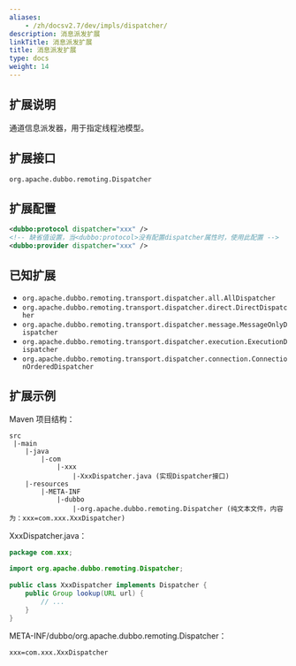 ```yaml
---
aliases:
    - /zh/docsv2.7/dev/impls/dispatcher/
description: 消息派发扩展
linkTitle: 消息派发扩展
title: 消息派发扩展
type: docs
weight: 14
---
```




## 扩展说明

通道信息派发器，用于指定线程池模型。

## 扩展接口

`org.apache.dubbo.remoting.Dispatcher`

## 扩展配置

```xml
<dubbo:protocol dispatcher="xxx" />
<!-- 缺省值设置，当<dubbo:protocol>没有配置dispatcher属性时，使用此配置 -->
<dubbo:provider dispatcher="xxx" />
```

## 已知扩展

* `org.apache.dubbo.remoting.transport.dispatcher.all.AllDispatcher`
* `org.apache.dubbo.remoting.transport.dispatcher.direct.DirectDispatcher`
* `org.apache.dubbo.remoting.transport.dispatcher.message.MessageOnlyDispatcher`
* `org.apache.dubbo.remoting.transport.dispatcher.execution.ExecutionDispatcher`
* `org.apache.dubbo.remoting.transport.dispatcher.connection.ConnectionOrderedDispatcher`

## 扩展示例

Maven 项目结构：

```
src
 |-main
    |-java
        |-com
            |-xxx
                |-XxxDispatcher.java (实现Dispatcher接口)
    |-resources
        |-META-INF
            |-dubbo
                |-org.apache.dubbo.remoting.Dispatcher (纯文本文件，内容为：xxx=com.xxx.XxxDispatcher)
```

XxxDispatcher.java：

```java
package com.xxx;
 
import org.apache.dubbo.remoting.Dispatcher;
 
public class XxxDispatcher implements Dispatcher {
    public Group lookup(URL url) {
        // ...
    }
}
```

META-INF/dubbo/org.apache.dubbo.remoting.Dispatcher：

```properties
xxx=com.xxx.XxxDispatcher
```